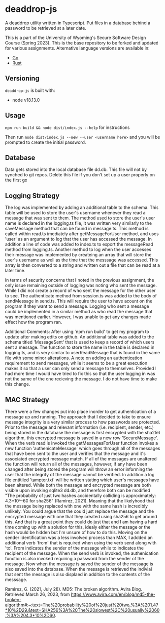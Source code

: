 #  deaddrop-js

A deaddrop utility written in Typescript. Put files in a database behind a password to be retrieved at a later date.

This is a part of the University of Wyoming's Secure Software Design Course (Spring 2023). This is the base repository to be forked and updated for various assignments. Alternative language versions are available in:
- [Go](https://github.com/andey-robins/deaddrop-go)
- [Rust](https://github.com/andey-robins/deaddrop-rs)

## Versioning

`deaddrop-js` is built with:
- node v18.13.0

## Usage

`npm run build && node dist/index.js --help` for instructions

Then run `node dist/index.js --new --user <username here>` and you will be prompted to create the initial password.

## Database

Data gets stored into the local database file dd.db. This file will not by synched to git repos. Delete this file if you don't set up a user properly on the first go

## Logging Strategy
The log was implemented by adding an additional table to the schema. This table will be used to store the user's username whenever they read a message that was sent to them. The method used to store the user's user name is declared in the logging.ts file, it was written very similarly to the saveMessage method that can be found in message.ts. This method is called within read.ts imediately after getMessageForUser method, and uses 'user' as an argument to log that the user has accessed the message. In addition a line of code was added to index.ts to export the messageRead method from logging.ts. Another method to log when the user accesses their message was implemented by createing an array that will store the user's username as well as the time that the messsage was accessed. This array is then converted to a string and written out a file that can be read at a later time.

In terms of security concerns that I noted in the previous assignment, the only issue remaining outside of logging was noting who sent the message. While I did not create a record of who sent the message for the other user to see. The authenticate method from session.ts was added to the body of sendMessage in send.ts. This will require the user to have acount on the program if they want to send a message. Logging who sent a message could be implemented in a similar method as who read the message that was mentioned earlier. However, I was unable to get any changes made effect how the program ran.

Additional Comments: 
After using 'npm run build' to get my program to update after making edits on github. An additional table was added to the schema titled 'MessageSent' that is used to keep a record of which users sent a message. The function to store the name in the table is declared in logging.ts, and is very similar to userReadMessage that is found in the same file with some minor alterations. A note on adding an authentication requirement to send messages, while it seems to be a great execution makes it so that a user can only send a message to themselves. Provided I had more time I would have tried to fix this so that the user logging in was not the same of the one recieving the message. I do not have time to make this change.


## MAC Strategy
There were a few changes put into place inorder to get authentication of a message up and running. The approach that I decided to take to ensure message integrity is a very similar process to how passwords are protected. Prior to the message and relevant information (i.e. recipient, sender, etc.) being stored in the database the message is first encrypted with the sha256 algorithm, this encrypted message is saved in a new row 'SecureMessage'. When the verb read is invoked the getMessagesForUser function invokes a new function 'authenicateMessage' which goes through all of the messages that have been sent to the user and verifies that the message and it's associated encrypted message match. If all of the messages are unaltered the function will return all of the messages, however, if any have been changed after being stored the program will throw an error informing the user that the integrity of the message cannot be verified. In addition a log file entitiled 'tampter.txt' will be written stating which user's messages have been altered. While both the message and encrypted message are both visible upon invoking sqlite3 dd.db, and therefore both can be modified "The probability of just two hashes accidentally colliding is approximately: 4.3*10^-60 for sha256" (Ramirez, 2021). Meaning that the likelyhood that the message being replaced with one with the same hash is incredibly unlikely. You could argue that the could just replace the message and the encrypted message with one that they created using sha256 to get around this. And that is a great point they could do just that and I am having a hard time coming up with a solution for this, idealy either the message or the hash would be hidden but I'm unsure of how to do this. Moving on the sender identification was a less involved process than MAX, I addded an additional verb 'from' that is required when using the verb send along with 'to'. From indicates the sender of the message while to indicates the recipient of the message. When the send verb is invoked, the authenication function is also invoked requiring a password from the sender of the message. Now when the message is saved the sender of the message is also saved into the database. When the message is retrieved the indivial that sent the message is also displaed in addition to the contents of the messsage.

​Ramirez, G. (2021, July 28). MD5: The broken algorithm. Avira Blog. Retrieved March 26, 2023, from https://www.avira.com/en/blog/md5-the-broken-algorithm#:~:text=The%20probability%20of%20just%20two,%3A%201.47*10%2D29.&text=SHA256%3A%20The%20slowest%2C%20usually%2060,%3A%204.3*10%2D60.
